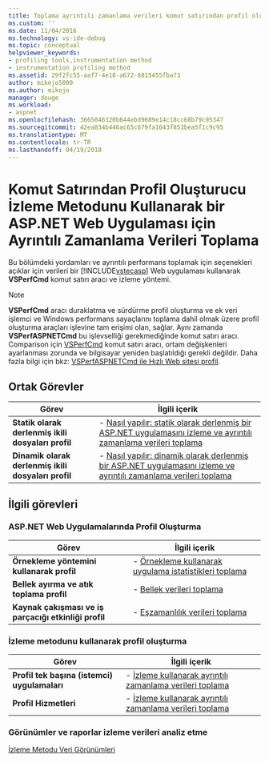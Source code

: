 ```yaml
---
title: Toplama ayrıntılı zamanlama verileri komut satırından profil oluşturucu izleme yöntemini kullanarak bir ASP.NET Web uygulaması için | Microsoft Docs
ms.custom: ''
ms.date: 11/04/2016
ms.technology: vs-ide-debug
ms.topic: conceptual
helpviewer_keywords:
- profiling tools,instrumentation method
- instrumentation profiling method
ms.assetid: 29f2fc55-aaf7-4e18-a672-8815455fba73
author: mikejo5000
ms.author: mikejo
manager: douge
ms.workload:
- aspnet
ms.openlocfilehash: 3665046320b644ebd9689e14c18cc68b79c95347
ms.sourcegitcommit: 42ea834b446ac65c679fa1043f853bea5f1c9c95
ms.translationtype: MT
ms.contentlocale: tr-TR
ms.lasthandoff: 04/19/2018
---
```

# <a name="collecting-detailed-timing-data-for-an-aspnet-web-application-using-the-profiler-instrumentation-method-from-the-command-line"></a>Komut Satırından Profil Oluşturucu İzleme Metodunu Kullanarak bir ASP.NET Web Uygulaması için Ayrıntılı Zamanlama Verileri Toplama
Bu bölümdeki yordamları ve ayrıntılı performans toplamak için seçenekleri açıklar için verileri bir [!INCLUDE[vstecasp](../code-quality/includes/vstecasp_md.md)] Web uygulaması kullanarak **VSPerfCmd** komut satırı aracı ve izleme yöntemi.  
  
> [!NOTE]
>  **VSPerfCmd** aracı duraklatma ve sürdürme profil oluşturma ve ek veri işlemci ve Windows performans sayaçlarını toplama dahil olmak üzere profil oluşturma araçları işlevine tam erişimi olan, sağlar. Aynı zamanda **VSPerfASPNETCmd** bu işlevselliği gerekmediğinde komut satırı aracı. Comparison için [VSPerfCmd](../profiling/vsperfcmd.md) komut satırı aracı, ortam değişkenleri ayarlanması zorunda ve bilgisayar yeniden başlatıldığı gerekli değildir. Daha fazla bilgi için bkz: [VSPerfASPNETCmd ile Hızlı Web sitesi profil](../profiling/rapid-web-site-profiling-with-vsperfaspnetcmd.md).  
  
## <a name="common-tasks"></a>Ortak Görevler  
  
|Görev|İlgili içerik|  
|----------|---------------------|  
|**Statik olarak derlenmiş ikili dosyaları profil**|-   [Nasıl yapılır: statik olarak derlenmiş bir ASP.NET uygulamasını izleme ve ayrıntılı zamanlama verileri toplama](../profiling/how-to-instrument-a-statically-compiled-aspnet-web-application-and-collect-detailed-timing-data-with-the-profiler-by-using-the-command-line.md)|  
|**Dinamik olarak derlenmiş ikili dosyaları profil**|-   [Nasıl yapılır: dinamik olarak derlenmiş bir ASP.NET uygulamasını izleme ve ayrıntılı zamanlama verileri toplama](../profiling/how-to-instrument-a-dynamically-compiled-aspnet-web-application-and-collect-detailed-timing-data-with-the-profiler.md)|  
  
## <a name="related-tasks"></a>İlgili görevleri  
  
### <a name="profiling-aspnet-web-applications"></a>ASP.NET Web Uygulamalarında Profil Oluşturma  
  
|Görev|İlgili içerik|  
|----------|---------------------|  
|**Örnekleme yöntemini kullanarak profil**|-   [Örnekleme kullanarak uygulama istatistikleri toplama](../profiling/collecting-application-statistics-for-aspnet-web-applications-using-the-profiler-sampling-method-from-the-command-line.md)|  
|**Bellek ayırma ve atık toplama profil**|-   [Bellek verileri toplama](../profiling/collecting-memory-data-from-an-aspnet-web-application-by-using-the-profiler-command-line.md)|  
|**Kaynak çakışması ve iş parçacığı etkinliği profil**|-   [Eşzamanlılık verileri toplama](../profiling/collecting-concurrency-data-for-an-aspnet-web-application-using-the-profiler-command-line.md)|  
  
### <a name="profiling-by-using-the-instrumentation-method"></a>İzleme metodunu kullanarak profil oluşturma  
  
|Görev|İlgili içerik|  
|----------|---------------------|  
|**Profil tek başına (istemci) uygulamaları**|-   [İzleme kullanarak ayrıntılı zamanlama verileri toplama](../profiling/collecting-detailed-timing-data-for-a-stand-alone-application-by-using-the-profiler-command-line.md)|  
|**Profil Hizmetleri**|-   [İzleme kullanarak ayrıntılı zamanlama verileri toplama](../profiling/collecting-detailed-timing-data-for-services-by-using-the-instrumentation-method-from-the-profiler-command-line.md)|  
  
### <a name="analyzing-instrumentation-data-views-and-reports"></a>Görünümler ve raporlar izleme verileri analiz etme  
 [İzleme Metodu Veri Görünümleri](../profiling/instrumentation-method-data-views.md)